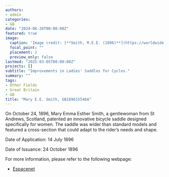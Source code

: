 ```yaml
---
authors:
- admin
categories:
- GB
date: "2024-06-20T00:00:00Z"
featured: true
image:
  caption: 'Image credit: [**Smith, M.E.E. (1896)**](https://worldwide.espacenet.com/patent/search/family/032534405/publication/GB189615546A?q=pn%3DGB189615546A)'
  focal_point: ""
  placement: 2
  preview_only: false
lastmod: "2025-03-05T00:00:00Z"
projects: []
subtitle: "Improvements in Ladies' Saddles for Cycles."
summary: ""
tags:
- Other Fields
- Great Britain
- GB
title: "Mary E.E. Smith, GB189615546A"
---
```

On October 24, 1896, Mary Emma Esther Smith, a gentlewoman from St Andrews, Scotland, patented an innovative bicycle saddle designed specifically for women. The saddle was wider than standard models and featured a cross-section that could adapt to the rider’s needs and shape.

Date of Application: 14 July 1896

Date of Issuance: 24 October 1896

For more information, please refer to the following webpage: 

- [Espacenet](https://worldwide.espacenet.com/patent/search/family/032534405/publication/GB189615546A?q=pn%3DGB189615546A)